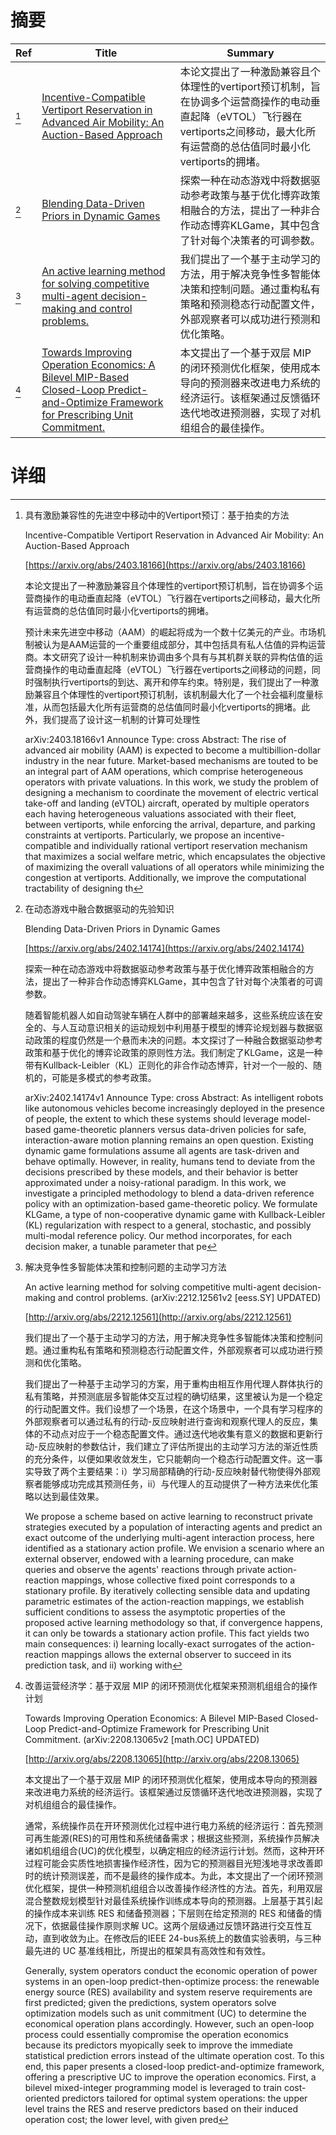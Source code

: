 # 摘要

| Ref | Title | Summary |
| --- | --- | --- |
| [^1] | [Incentive-Compatible Vertiport Reservation in Advanced Air Mobility: An Auction-Based Approach](https://arxiv.org/abs/2403.18166) | 本论文提出了一种激励兼容且个体理性的vertiport预订机制，旨在协调多个运营商操作的电动垂直起降（eVTOL）飞行器在vertiports之间移动，最大化所有运营商的总估值同时最小化vertiports的拥堵。 |
| [^2] | [Blending Data-Driven Priors in Dynamic Games](https://arxiv.org/abs/2402.14174) | 探索一种在动态游戏中将数据驱动参考政策与基于优化博弈政策相融合的方法，提出了一种非合作动态博弈KLGame，其中包含了针对每个决策者的可调参数。 |
| [^3] | [An active learning method for solving competitive multi-agent decision-making and control problems.](http://arxiv.org/abs/2212.12561) | 我们提出了一个基于主动学习的方法，用于解决竞争性多智能体决策和控制问题。通过重构私有策略和预测稳态行动配置文件，外部观察者可以成功进行预测和优化策略。 |
| [^4] | [Towards Improving Operation Economics: A Bilevel MIP-Based Closed-Loop Predict-and-Optimize Framework for Prescribing Unit Commitment.](http://arxiv.org/abs/2208.13065) | 本文提出了一个基于双层 MIP 的闭环预测优化框架，使用成本导向的预测器来改进电力系统的经济运行。该框架通过反馈循环迭代地改进预测器，实现了对机组组合的最佳操作。 |

# 详细

[^1]: 具有激励兼容性的先进空中移动中的Vertiport预订：基于拍卖的方法

    Incentive-Compatible Vertiport Reservation in Advanced Air Mobility: An Auction-Based Approach

    [https://arxiv.org/abs/2403.18166](https://arxiv.org/abs/2403.18166)

    本论文提出了一种激励兼容且个体理性的vertiport预订机制，旨在协调多个运营商操作的电动垂直起降（eVTOL）飞行器在vertiports之间移动，最大化所有运营商的总估值同时最小化vertiports的拥堵。

    

    预计未来先进空中移动（AAM）的崛起将成为一个数十亿美元的产业。市场机制被认为是AAM运营的一个重要组成部分，其中包括具有私人估值的异构运营商。本文研究了设计一种机制来协调由多个具有与其机群关联的异构估值的运营商操作的电动垂直起降（eVTOL）飞行器在vertiports之间移动的问题，同时强制执行vertiports的到达、离开和停车约束。特别是，我们提出了一种激励兼容且个体理性的vertiport预订机制，该机制最大化了一个社会福利度量标准，从而包括最大化所有运营商的总估值同时最小化vertiports的拥堵。此外，我们提高了设计这一机制的计算可处理性

    arXiv:2403.18166v1 Announce Type: cross  Abstract: The rise of advanced air mobility (AAM) is expected to become a multibillion-dollar industry in the near future. Market-based mechanisms are touted to be an integral part of AAM operations, which comprise heterogeneous operators with private valuations. In this work, we study the problem of designing a mechanism to coordinate the movement of electric vertical take-off and landing (eVTOL) aircraft, operated by multiple operators each having heterogeneous valuations associated with their fleet, between vertiports, while enforcing the arrival, departure, and parking constraints at vertiports. Particularly, we propose an incentive-compatible and individually rational vertiport reservation mechanism that maximizes a social welfare metric, which encapsulates the objective of maximizing the overall valuations of all operators while minimizing the congestion at vertiports. Additionally, we improve the computational tractability of designing th
    
[^2]: 在动态游戏中融合数据驱动的先验知识

    Blending Data-Driven Priors in Dynamic Games

    [https://arxiv.org/abs/2402.14174](https://arxiv.org/abs/2402.14174)

    探索一种在动态游戏中将数据驱动参考政策与基于优化博弈政策相融合的方法，提出了一种非合作动态博弈KLGame，其中包含了针对每个决策者的可调参数。

    

    随着智能机器人如自动驾驶车辆在人群中的部署越来越多，这些系统应该在安全的、与人互动意识相关的运动规划中利用基于模型的博弈论规划器与数据驱动政策的程度仍然是一个悬而未决的问题。本文探讨了一种融合数据驱动参考政策和基于优化的博弈论政策的原则性方法。我们制定了KLGame，这是一种带有Kullback-Leibler（KL）正则化的非合作动态博弈，针对一个一般的、随机的，可能是多模式的参考政策。

    arXiv:2402.14174v1 Announce Type: cross  Abstract: As intelligent robots like autonomous vehicles become increasingly deployed in the presence of people, the extent to which these systems should leverage model-based game-theoretic planners versus data-driven policies for safe, interaction-aware motion planning remains an open question. Existing dynamic game formulations assume all agents are task-driven and behave optimally. However, in reality, humans tend to deviate from the decisions prescribed by these models, and their behavior is better approximated under a noisy-rational paradigm. In this work, we investigate a principled methodology to blend a data-driven reference policy with an optimization-based game-theoretic policy. We formulate KLGame, a type of non-cooperative dynamic game with Kullback-Leibler (KL) regularization with respect to a general, stochastic, and possibly multi-modal reference policy. Our method incorporates, for each decision maker, a tunable parameter that pe
    
[^3]: 解决竞争性多智能体决策和控制问题的主动学习方法

    An active learning method for solving competitive multi-agent decision-making and control problems. (arXiv:2212.12561v2 [eess.SY] UPDATED)

    [http://arxiv.org/abs/2212.12561](http://arxiv.org/abs/2212.12561)

    我们提出了一个基于主动学习的方法，用于解决竞争性多智能体决策和控制问题。通过重构私有策略和预测稳态行动配置文件，外部观察者可以成功进行预测和优化策略。

    

    我们提出了一种基于主动学习的方案，用于重构由相互作用代理人群体执行的私有策略，并预测底层多智能体交互过程的确切结果，这里被认为是一个稳定的行动配置文件。我们设想了一个场景，在这个场景中，一个具有学习程序的外部观察者可以通过私有的行动-反应映射进行查询和观察代理人的反应，集体的不动点对应于一个稳态配置文件。通过迭代地收集有意义的数据和更新行动-反应映射的参数估计，我们建立了评估所提出的主动学习方法的渐近性质的充分条件，以便如果收敛发生，它只能朝向一个稳态行动配置文件。这一事实导致了两个主要结果：i）学习局部精确的行动-反应映射替代物使得外部观察者能够成功完成其预测任务，ii）与代理人的互动提供了一种方法来优化策略以达到最佳效果。

    We propose a scheme based on active learning to reconstruct private strategies executed by a population of interacting agents and predict an exact outcome of the underlying multi-agent interaction process, here identified as a stationary action profile. We envision a scenario where an external observer, endowed with a learning procedure, can make queries and observe the agents' reactions through private action-reaction mappings, whose collective fixed point corresponds to a stationary profile. By iteratively collecting sensible data and updating parametric estimates of the action-reaction mappings, we establish sufficient conditions to assess the asymptotic properties of the proposed active learning methodology so that, if convergence happens, it can only be towards a stationary action profile. This fact yields two main consequences: i) learning locally-exact surrogates of the action-reaction mappings allows the external observer to succeed in its prediction task, and ii) working with 
    
[^4]: 改善运营经济学：基于双层 MIP 的闭环预测优化框架来预测机组组合的操作计划

    Towards Improving Operation Economics: A Bilevel MIP-Based Closed-Loop Predict-and-Optimize Framework for Prescribing Unit Commitment. (arXiv:2208.13065v2 [math.OC] UPDATED)

    [http://arxiv.org/abs/2208.13065](http://arxiv.org/abs/2208.13065)

    本文提出了一个基于双层 MIP 的闭环预测优化框架，使用成本导向的预测器来改进电力系统的经济运行。该框架通过反馈循环迭代地改进预测器，实现了对机组组合的最佳操作。

    

    通常，系统操作员在开环预测优化过程中进行电力系统的经济运行：首先预测可再生能源(RES)的可用性和系统储备需求；根据这些预测，系统操作员解决诸如机组组合(UC)的优化模型，以确定相应的经济运行计划。然而，这种开环过程可能会实质性地损害操作经济性，因为它的预测器目光短浅地寻求改善即时的统计预测误差，而不是最终的操作成本。为此，本文提出了一个闭环预测优化框架，提供一种预测机组组合以改善操作经济性的方法。首先，利用双层混合整数规划模型针对最佳系统操作训练成本导向的预测器。上层基于其引起的操作成本来训练 RES 和储备预测器；下层则在给定预测的 RES 和储备的情况下，依据最佳操作原则求解 UC。这两个层级通过反馈环路进行交互性互动，直到收敛为止。在修改后的IEEE 24-bus系统上的数值实验表明，与三种最先进的 UC 基准线相比，所提出的框架具有高效性和有效性。

    Generally, system operators conduct the economic operation of power systems in an open-loop predict-then-optimize process: the renewable energy source (RES) availability and system reserve requirements are first predicted; given the predictions, system operators solve optimization models such as unit commitment (UC) to determine the economical operation plans accordingly. However, such an open-loop process could essentially compromise the operation economics because its predictors myopically seek to improve the immediate statistical prediction errors instead of the ultimate operation cost. To this end, this paper presents a closed-loop predict-and-optimize framework, offering a prescriptive UC to improve the operation economics. First, a bilevel mixed-integer programming model is leveraged to train cost-oriented predictors tailored for optimal system operations: the upper level trains the RES and reserve predictors based on their induced operation cost; the lower level, with given pred
    

